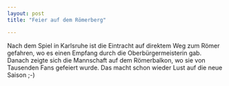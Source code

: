 ```yaml
---
layout: post
title: "Feier auf dem Römerberg"

---
```


Nach dem Spiel in Karlsruhe ist die Eintracht auf direktem Weg zum Römer gefahren, wo es einen Empfang durch die Oberbürgermeisterin gab. Danach zeigte sich die Mannschaft auf dem Römerbalkon, wo sie von Tausenden Fans gefeiert wurde. Das macht schon wieder Lust auf die neue Saison ;-)


